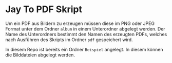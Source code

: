 # Jay To PDF Skript

Um ein PDF aus Bildern zu erzeugen müssen diese im PNG oder JPEG Format unter dem Ordner `album` in einem Unterordner abgelegt werden. Der Name des Unterordners bestimmt den Namen des erzeugten PDFs, welches nach Ausführen des Skripts im Ordner `pdf` gespeichert wird.  

In diesem Repo ist bereits ein Ordner `Beispiel` angelegt. In diesem können die Bilddateien abgelegt werden.  